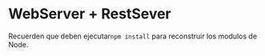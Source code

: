 # WebServer + RestSever

Recuerden que deben ejecutar```npm install``` para reconstruir los modulos de Node.

